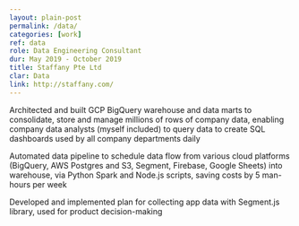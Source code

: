 ```yaml
---
layout: plain-post
permalink: /data/
categories: [work]
ref: data
role: Data Engineering Consultant
dur: May 2019 - October 2019
title: Staffany Pte Ltd
clar: Data
link: http://staffany.com/
---
```


Architected and built GCP BigQuery warehouse and data marts to consolidate, store and manage millions of rows of company data, enabling company data analysts (myself included) to query data to create SQL dashboards used by all company departments daily

Automated data pipeline to schedule data flow from various cloud platforms (BigQuery, AWS Postgres and S3, Segment, Firebase, Google Sheets) into warehouse, via Python Spark and Node.js scripts, saving costs by 5 man-hours per week

Developed and implemented plan for collecting app data with Segment.js library, used for product decision-making
